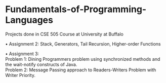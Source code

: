 # Fundamentals-of-Programming-Languages
Projects done in CSE 505 Course at University at Buffalo

• Assignment 2: Stack, Generators, Tail Recursion, Higher-order Functions

•	Assignment 3: 
<br>Problem 1: Dining Programmers problem using synchronized methods and the wait-notify constructs of Java.
<br>Problem 2: Message Passing approach to Readers-Writers Problem with Writer Priority.
